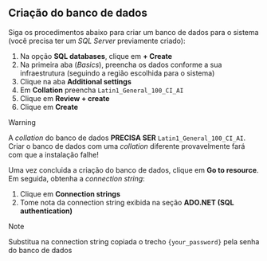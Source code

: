 ﻿## Criação do banco de dados

Siga os procedimentos abaixo para criar um banco de dados para o sistema (você precisa ter um *SQL Server* previamente criado):

1. Na opção **SQL databases**, clique em **+ Create**
1. Na primeira aba (*Basics*), preencha os dados conforme a sua infraestrutura (seguindo a região escolhida para o sistema)
1. Clique na aba **Additional settings**
1. Em **Collation** preencha `Latin1_General_100_CI_AI`
1. Clique em **Review + create**
1. Clique em **Create**

> [!WARNING]
> A *collation* do banco de dados **PRECISA SER** `Latin1_General_100_CI_AI`. Criar o banco de dados com uma *collation* diferente provavelmente fará com que a instalação falhe!

Uma vez concluida a criação do banco de dados, clique em **Go to resource**. Em seguida, obtenha a *connection string*:

1. Clique em **Connection strings**
1. Tome nota da connection string exibida na seção **ADO.NET (SQL authentication)**

> [!NOTE]
> Substitua na connection string copiada o trecho `{your_password}` pela senha do banco de dados
